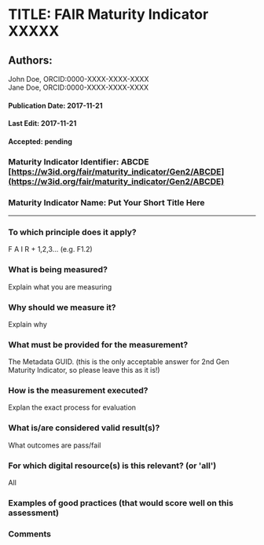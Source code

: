 # TITLE:  FAIR Maturity Indicator XXXXX

## Authors: 
John Doe, ORCID:0000-XXXX-XXXX-XXXX <br />
Jane Doe, ORCID:0000-XXXX-XXXX-XXXX


#### Publication Date: 2017-11-21
#### Last Edit: 2017-11-21
#### Accepted: pending


### Maturity Indicator Identifier: ABCDE [https://w3id.org/fair/maturity_indicator/Gen2/ABCDE](https://w3id.org/fair/maturity_indicator/Gen2/ABCDE)

### Maturity Indicator Name:   Put Your Short Title Here

----

### To which principle does it apply?
F A I R + 1,2,3...  (e.g. F1.2)

### What is being measured?
Explain what you are measuring

### Why should we measure it?
Explain why

### What must be provided for the measurement?
The Metadata GUID.
(this is the only acceptable answer for 2nd Gen Maturity Indicator, so please leave this as it is!)


### How is the measurement executed?
Explan the exact process for evaluation

### What is/are considered valid result(s)?
What outcomes are pass/fail

### For which digital resource(s) is this relevant? (or 'all')
All

### Examples of good practices (that would score well on this assessment)


### Comments
